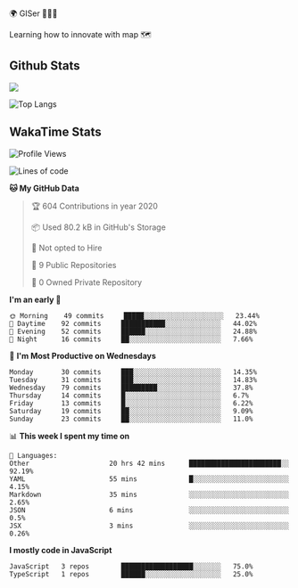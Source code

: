 🌍 GISer 👨🏻‍💻

Learning how to innovate with map 🗺

## Github Stats

![](https://github-readme-stats.vercel.app/api?username=lkcozy&show_icons=true&theme=tokyonight&hide_title=true)

![Top Langs](https://github-readme-stats.vercel.app/api/top-langs/?username=lkcozy&layout=compact&theme=tokyonight)

## WakaTime Stats

<!--START_SECTION:waka-->
![Profile Views](http://img.shields.io/badge/Profile%20Views-50-blue)

![Lines of code](https://img.shields.io/badge/From%20Hello%20World%20I've%20written-300620%20Lines%20of%20code-blue)

**🐱 My GitHub Data** 

> 🏆 604 Contributions in year 2020
 > 
> 📦 Used 80.2 kB in GitHub's Storage 
 > 
> 🚫 Not opted to Hire
 > 
> 📜 9 Public Repositories 
 > 
> 🔑 0 Owned Private Repository 
 > 
**I'm an early 🐤** 

```text
🌞 Morning    49 commits     █████░░░░░░░░░░░░░░░░░░░░   23.44% 
🌆 Daytime    92 commits     ███████████░░░░░░░░░░░░░░   44.02% 
🌃 Evening    52 commits     ██████░░░░░░░░░░░░░░░░░░░   24.88% 
🌙 Night      16 commits     ██░░░░░░░░░░░░░░░░░░░░░░░   7.66%

```
📅 **I'm Most Productive on Wednesdays** 

```text
Monday       30 commits     ███░░░░░░░░░░░░░░░░░░░░░░   14.35% 
Tuesday      31 commits     ███░░░░░░░░░░░░░░░░░░░░░░   14.83% 
Wednesday    79 commits     █████████░░░░░░░░░░░░░░░░   37.8% 
Thursday     14 commits     █░░░░░░░░░░░░░░░░░░░░░░░░   6.7% 
Friday       13 commits     █░░░░░░░░░░░░░░░░░░░░░░░░   6.22% 
Saturday     19 commits     ██░░░░░░░░░░░░░░░░░░░░░░░   9.09% 
Sunday       23 commits     ██░░░░░░░░░░░░░░░░░░░░░░░   11.0%

```


📊 **This week I spent my time on** 

```text
💬 Languages: 
Other                    20 hrs 42 mins      ███████████████████████░░   92.19% 
YAML                     55 mins             █░░░░░░░░░░░░░░░░░░░░░░░░   4.15% 
Markdown                 35 mins             ░░░░░░░░░░░░░░░░░░░░░░░░░   2.65% 
JSON                     6 mins              ░░░░░░░░░░░░░░░░░░░░░░░░░   0.5% 
JSX                      3 mins              ░░░░░░░░░░░░░░░░░░░░░░░░░   0.26%

```

**I mostly code in JavaScript** 

```text
JavaScript   3 repos        ██████████████████░░░░░░░   75.0% 
TypeScript   1 repos        ██████░░░░░░░░░░░░░░░░░░░   25.0%

```



<!--END_SECTION:waka-->
